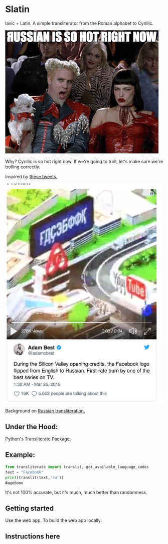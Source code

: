 # Slatin

lavic + Latin.  A simple transliterator from the Roman alphabet to Cyrillic. 

![russian](https://raw.githubusercontent.com/veekaybee/slatin/master/russian.png)

Why? Cyrillic is so hot right now. If we're going to troll, let's make sure we're trolling correctly. 

Inspired by [these tweets.](https://twitter.com/vboykis/status/981212453999665152) 

![russian](https://raw.githubusercontent.com/veekaybee/slatin/master/fb.png)

Background on [Russian transliteration.](https://en.wiktionary.org/wiki/Wiktionary:Russian_transliteration) 

## Under the Hood: 

[Python's Transliterate Package.](https://pypi.python.org/pypi/transliterate) 

## Example:

``` python
from transliterate import translit, get_available_language_codes
text = "Facebook"
print(translit(text,'ru'))
Фацебоок
```

It's not 100% accurate, but it's much, much better than randomness. 

 
## Getting started

Use the web app. To build the web app locally: 

## Instructions here






